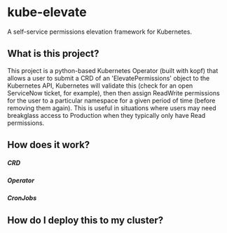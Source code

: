 # kube-elevate
A self-service permissions elevation framework for Kubernetes.

## What is this project?
This project is a python-based Kubernetes Operator (built with kopf) that allows a user to submit a CRD of an 'ElevatePermissions' object to the Kubernetes API, Kubernetes will validate this (check for an open ServiceNow ticket, for example), then then assign ReadWrite permissions for the user to a particular namespace for a given period of time (before removing them again). This is useful in situations where users may need breakglass access to Production when they typically only have Read permissions.

## How does it work?
##### CRD
##### Operator
##### CronJobs

## How do I deploy this to my cluster?









